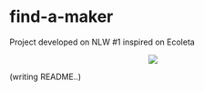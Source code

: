 # find-a-maker
Project developed on NLW #1 inspired on Ecoleta

<p align="center"><img src="https://i.imgur.com/UgZvy56.png"></p>

(writing README..)
